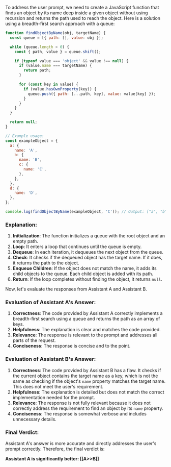 
To address the user prompt, we need to create a JavaScript function that finds an object by its name deep inside a given object without using recursion and returns the path used to reach the object. Here is a solution using a breadth-first search approach with a queue:

```javascript
function findObjectByName(obj, targetName) {
  const queue = [{ path: [], value: obj }];

  while (queue.length > 0) {
    const { path, value } = queue.shift();

    if (typeof value === 'object' && value !== null) {
      if (value.name === targetName) {
        return path;
      }

      for (const key in value) {
        if (value.hasOwnProperty(key)) {
          queue.push({ path: [...path, key], value: value[key] });
        }
      }
    }
  }

  return null;
}

// Example usage:
const exampleObject = {
  a: {
    name: 'A',
    b: {
      name: 'B',
      c: {
        name: 'C',
      },
    },
  },
  d: {
    name: 'D',
  },
};

console.log(findObjectByName(exampleObject, 'C')); // Output: ["a", "b", "c"]
```

### Explanation:
1. **Initialization**: The function initializes a queue with the root object and an empty path.
2. **Loop**: It enters a loop that continues until the queue is empty.
3. **Dequeue**: In each iteration, it dequeues the next object from the queue.
4. **Check**: It checks if the dequeued object has the target name. If it does, it returns the path to the object.
5. **Enqueue Children**: If the object does not match the name, it adds its child objects to the queue. Each child object is added with its path.
6. **Return**: If the loop completes without finding the object, it returns `null`.

Now, let's evaluate the responses from Assistant A and Assistant B.

### Evaluation of Assistant A's Answer:
1. **Correctness**: The code provided by Assistant A correctly implements a breadth-first search using a queue and returns the path as an array of keys.
2. **Helpfulness**: The explanation is clear and matches the code provided.
3. **Relevance**: The response is relevant to the prompt and addresses all parts of the request.
4. **Conciseness**: The response is concise and to the point.

### Evaluation of Assistant B's Answer:
1. **Correctness**: The code provided by Assistant B has a flaw. It checks if the current object contains the target name as a key, which is not the same as checking if the object's `name` property matches the target name. This does not meet the user's requirement.
2. **Helpfulness**: The explanation is detailed but does not match the correct implementation needed for the prompt.
3. **Relevance**: The response is not fully relevant because it does not correctly address the requirement to find an object by its `name` property.
4. **Conciseness**: The response is somewhat verbose and includes unnecessary details.

### Final Verdict:
Assistant A's answer is more accurate and directly addresses the user's prompt correctly. Therefore, the final verdict is:

**Assistant A is significantly better: [[A>>B]]**